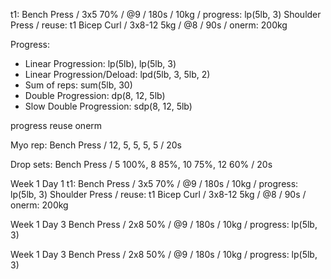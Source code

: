 t1: Bench Press / 3x5 70% / @9 / 180s / 10kg / progress: lp(5lb, 3)
Shoulder Press / reuse: t1
Bicep Curl / 3x8-12 5kg / @8 / 90s / onerm: 200kg

Progress:

- Linear Progression: lp(5lb), lp(5lb, 3)
- Linear Progression/Deload: lpd(5lb, 3, 5lb, 2)
- Sum of reps: sum(5lb, 30)
- Double Progression: dp(8, 12, 5lb)
- Slow Double Progression: sdp(8, 12, 5lb)

progress
reuse
onerm

Myo rep:
Bench Press / 12, 5, 5, 5, 5 / 20s

Drop sets:
Bench Press / 5 100%, 8 85%, 10 75%, 12 60% / 20s

Week 1 Day 1
t1: Bench Press / 3x5 70% / @9 / 180s / 10kg / progress: lp(5lb, 3)
Shoulder Press / reuse: t1
Bicep Curl / 3x8-12 5kg / @8 / 90s / onerm: 200kg

Week 1 Day 3
Bench Press / 2x8 50% / @9 / 180s / 10kg / progress: lp(5lb, 3)

Week 1 Day 3
Bench Press / 2x8 50% / @9 / 180s / 10kg / progress: lp(5lb, 3)
